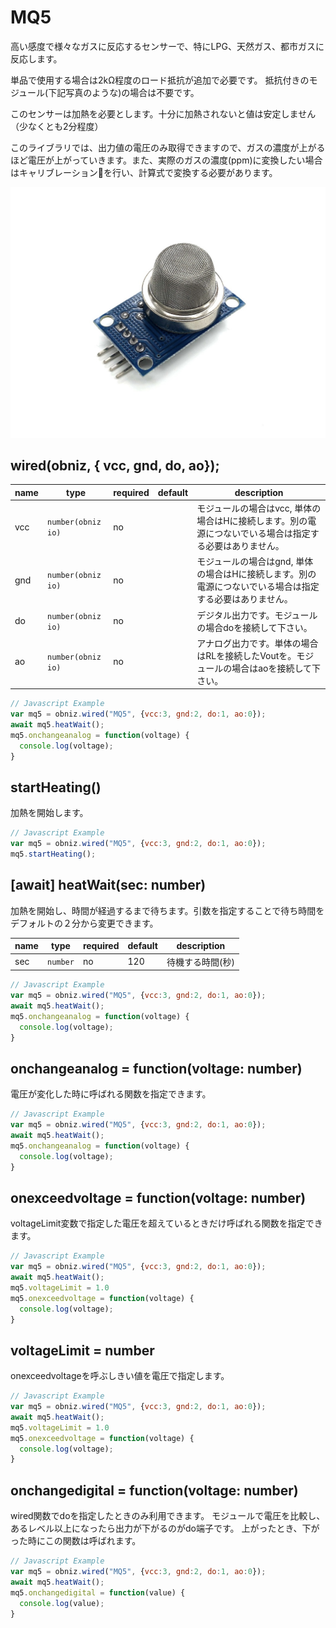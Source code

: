 # MQ5
高い感度で様々なガスに反応するセンサーで、特にLPG、天然ガス、都市ガスに反応します。

単品で使用する場合は2kΩ程度のロード抵抗が追加で必要です。
抵抗付きのモジュール(下記写真のような)の場合は不要です。

このセンサーは加熱を必要とします。十分に加熱されないと値は安定しません（少なくとも2分程度）

このライブラリでは、出力値の電圧のみ取得できますので、ガスの濃度が上がるほど電圧が上がっていきます。また、実際のガスの濃度(ppm)に変換したい場合はキャリブレーションを行い、計算式で変換する必要があります。

![](./image.jpg)

## wired(obniz,  { vcc, gnd, do, ao});

name | type | required | default | description
--- | --- | --- | --- | ---
vcc | `number(obniz io)` | no |  &nbsp; | モジュールの場合はvcc, 単体の場合はHに接続します。別の電源につないでいる場合は指定する必要はありません。
gnd | `number(obniz io)` | no |  &nbsp; | モジュールの場合はgnd, 単体の場合はHに接続します。別の電源につないでいる場合は指定する必要はありません。
do | `number(obniz io)` | no |  &nbsp; | デジタル出力です。モジュールの場合doを接続して下さい。
ao | `number(obniz io)` | no | &nbsp;  | アナログ出力です。単体の場合はRLを接続したVoutを。モジュールの場合はaoを接続して下さい。


```Javascript
// Javascript Example
var mq5 = obniz.wired("MQ5", {vcc:3, gnd:2, do:1, ao:0});
await mq5.heatWait();
mq5.onchangeanalog = function(voltage) {
  console.log(voltage);
}
```

## startHeating()

加熱を開始します。

```Javascript
// Javascript Example
var mq5 = obniz.wired("MQ5", {vcc:3, gnd:2, do:1, ao:0});
mq5.startHeating();
```

## [await] heatWait(sec: number)

加熱を開始し、時間が経過するまで待ちます。引数を指定することで待ち時間をデフォルトの２分から変更できます。

name | type | required | default | description
--- | --- | --- | --- | ---
sec | `number` | no | 120 | 待機する時間(秒)

```Javascript
// Javascript Example
var mq5 = obniz.wired("MQ5", {vcc:3, gnd:2, do:1, ao:0});
await mq5.heatWait();
mq5.onchangeanalog = function(voltage) {
  console.log(voltage);
}
```

## onchangeanalog = function(voltage: number)

電圧が変化した時に呼ばれる関数を指定できます。

```Javascript
// Javascript Example
var mq5 = obniz.wired("MQ5", {vcc:3, gnd:2, do:1, ao:0});
await mq5.heatWait();
mq5.onchangeanalog = function(voltage) {
  console.log(voltage);
}
```

## onexceedvoltage = function(voltage: number)

voltageLimit変数で指定した電圧を超えているときだけ呼ばれる関数を指定できます。

```Javascript
// Javascript Example
var mq5 = obniz.wired("MQ5", {vcc:3, gnd:2, do:1, ao:0});
await mq5.heatWait();
mq5.voltageLimit = 1.0
mq5.onexceedvoltage = function(voltage) {
  console.log(voltage);
}
```

## voltageLimit = number

onexceedvoltageを呼ぶしきい値を電圧で指定します。

```Javascript
// Javascript Example
var mq5 = obniz.wired("MQ5", {vcc:3, gnd:2, do:1, ao:0});
await mq5.heatWait();
mq5.voltageLimit = 1.0
mq5.onexceedvoltage = function(voltage) {
  console.log(voltage);
}
```

## onchangedigital = function(voltage: number)

wired関数でdoを指定したときのみ利用できます。
モジュールで電圧を比較し、あるレベル以上になったら出力が下がるのがdo端子です。
上がったとき、下がった時にこの関数は呼ばれます。

```Javascript
// Javascript Example
var mq5 = obniz.wired("MQ5", {vcc:3, gnd:2, do:1, ao:0});
await mq5.heatWait();
mq5.onchangedigital = function(value) {
  console.log(value);
}
```